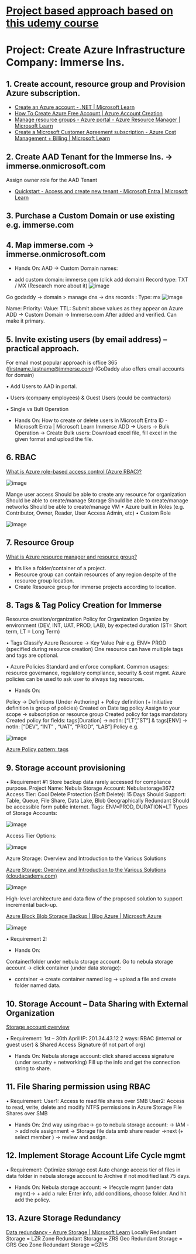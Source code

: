 # [Project based approach based on this udemy course](https://www.udemy.com/course/az-104-microsoft-azure-administrator-lab-exam-prep/) 

# Project: Create Azure Infrastructure Company: Immerse Ins.

## 1.	Create account, resource group and Provision Azure subscription.
- [Create an Azure account - .NET | Microsoft Learn](https://learn.microsoft.com/en-us/dotnet/azure/create-azure-account)
- [How To Create Azure Free Account | Azure Account Creation](https://www.youtube.com/watch?v=rj1NOtkJ62A)
- [Manage resource groups - Azure portal - Azure Resource Manager | Microsoft Learn](https://learn.microsoft.com/en-us/azure/azure-resource-manager/management/manage-resource-groups-portal)
- [Create a Microsoft Customer Agreement subscription - Azure Cost Management + Billing | Microsoft Learn](https://learn.microsoft.com/en-us/azure/cost-management-billing/manage/create-subscription)


## 2.	Create AAD Tenant for the Immerse Ins. -> immerse.onmicrosoft.com

Assign owner role for the AAD Tenant

- [Quickstart - Access and create new tenant - Microsoft Entra | Microsoft Learn](https://learn.microsoft.com/en-us/entra/fundamentals/create-new-tenant)

## 3.	Purchase a Custom Domain or use existing e.g. immerse.com

## 4.	Map immerse.com -> immerse.onmicrosoft.com

- Hands On:
AAD -> Custom Domain names:
+ add custom domain: immerse.com (click add domain)
Record type: TXT / MX (Research more about it)
![image](https://github.com/ahsfar/az-104-study-guide/assets/91184500/175db05a-db9a-4fe0-b0ea-47d6ec9b8795)


Go godaddy -> domain > manage dns -> dns records :
Type: mx 
![image](https://github.com/ahsfar/az-104-study-guide/assets/91184500/c613dcb6-4336-4bed-b82e-b9c7f20dceb5)


Name: 
Priority:
Value:
TTL:
Submit above values as they appear on Azure ADD -> Custom Domain -> Immerse.com
After added and verified. Can make it primary.

## 5.	Invite existing users (by email address) – practical approach.
For email most popular approach is office 365 (firstname.lastname@immerse.com)
(GoDaddy also offers email accounts for domain)

• Add Users to AAD in portal.

•	Users (company employees) & Guest Users (could be contractors)

•	Single vs Bult Operation

- Hands On:
How to create or delete users in Microsoft Entra ID - Microsoft Entra | Microsoft Learn
Immerse ADD -> Users -> Bulk Operation -> Create Bulk users:
Download excel file, fill excel in the given format and upload the file. 

## 6. RBAC

[What is Azure role-based access control (Azure RBAC)?](https://learn.microsoft.com/en-us/azure/role-based-access-control/overview)

![image](https://github.com/ahsfar/az-104-study-guide/assets/91184500/89e7c4be-8744-40ff-bfa0-1f16433c5f8f)

Mange user access
Should be able to create any resource for organization
Should be able to create/manage Storage
Should be able to create/manage networks
Should be able to create/manage VM
•	Azure built in Roles (e.g. Contributor, Owner, Reader, User Access Admin, etc)
•	Custom Role

![image](https://github.com/ahsfar/az-104-study-guide/assets/91184500/225666ff-9442-4519-ae26-1df4a1108c7b)


## 7.	Resource Group

[What is Azure resource manager and resource group?](https://learn.microsoft.com/en-us/azure/azure-resource-manager/management/overview#resource-groups)

- It’s like a folder/container of a project.
- Resource group can contain resources of any region despite of the resource group location.
- Create Resource group for immerse projects according to location.


## 8.	Tags & Tag Policy Creation for Immerse

Resource creation/organization Policy for Organization
Organize by environment (DEV, INT, UAT, PROD, LAB), by expected duration (ST= Short term, LT = Long Term)

•	Tags
Classify Azure Resource -> Key Value Pair e.g. ENV= PROD (specified during resource creation)
One resource can have multiple tags and tags are optional.

•	Azure Policies 
Standard and enforce compliant. 
Common usages: resource governance, regulatory compliance, security & cost mgmt.
Azure policies can be used to ask user to always tag resources.

- Hands On:

Policy -> Definitions (Under Authoring) + Policy definition (+ Initiative definition is group of policies)
Created on Date tag policy
Assign to your scope -> subscription or resource group
Created policy for tags mandatory
Created policy for fields: tags[Duration] -> notIn: [“LT”,”ST”] & tags[ENV] -> notIn: [“DEV”, “INT” , “UAT”, “PROD”, “LAB”]
Policy e.g.

![image](https://github.com/ahsfar/az-104-study-guide/assets/91184500/6318d0de-d6a4-4ed3-b4a8-79e14b8ce276)

[Azure Policy pattern: tags](https://learn.microsoft.com/en-us/azure/governance/policy/samples/pattern-tags)


## 9. Storage account provisioning

•	Requirement #1
Store backup data rarely accessed for compliance purpose.
Project Name: Nebula
Storage Account: Nebulastorage3672
Access Tier: Cool
Delete Protection (Soft Delete): 15 Days
Should Support: Table, Queue, File Share, Data Lake, Blob
Geographically Redundant
Should be accessible form public internet.
Tags: ENV=PROD, DURATION=LT
Types of Storage Accounts:

![image](https://github.com/ahsfar/az-104-study-guide/assets/91184500/14e9abdf-0ffd-4a70-bcc5-a0022d7ccd0b)

Access Tier Options:

![image](https://github.com/ahsfar/az-104-study-guide/assets/91184500/ba14c6bb-5f75-46a4-bb1b-ad7d9786a2dc)

Azure Storage: Overview and Introduction to the Various Solutions

[Azure Storage: Overview and Introduction to the Various Solutions (cloudacademy.com)](https://cloudacademy.com/blog/azure-storage-service-overview/)

![image](https://github.com/ahsfar/az-104-study-guide/assets/91184500/c398336a-b824-43d9-940c-de75ab3272e9)

High-level architecture and data flow of the proposed solution to support incremental back-up. 

[Azure Block Blob Storage Backup | Blog Azure | Microsoft Azure](https://azure.microsoft.com/fr-fr/blog/microsoft-azure-block-blob-storage-backup/)

![image](https://github.com/ahsfar/az-104-study-guide/assets/91184500/ff6f034f-176a-45ed-b8f8-57f653e78a86)


•	Requirement 2:
- Hands On:

Container/folder under nebula storage account.
Go to nebula storage account -> click container (under data storage):
+ container -> create container named log -> upload a file and create folder named data.

## 10. Storage Account – Data Sharing with External Organization

[Storage account overview](https://learn.microsoft.com/en-us/azure/storage/common/storage-account-overview)

•	Requirement:
1st – 30th April
IP: 201.34.43.12
2 ways: RBAC (internal or guest user) & Shared Access Signature (if not part of org)
- Hands On:
Nebula storage account: click shared access signature (under security + networking)
Fill up the info and get the connection string to share.

## 11.	File Sharing permission using RBAC

•	Requirement:
User1: Access to read file shares over SMB
User2: Access to read, write, delete and modify NTFS permissions in Azure Storage File Shares over SMB

- Hands On:
2nd way using rbac-> go to nebula storage account: -> IAM -> add role assignment -> Storage file data smb share reader ->next  (+ select member ) -> review and assign.

## 12.	Implement Storage Account Life Cycle mgmt

•	Requirement: Optimize storage cost
Auto change access tier of files in data folder in nebula storage account to Archive if not modified last 75 days.

- Hands On:
Nebula storage account: -> lifecycle mgmt (under data mgmt)-> + add a rule:
Enter info, add conditions, choose folder. And hit add the policy.

## 13.	Azure Storage Redundancy

[Data redundancy - Azure Storage | Microsoft Learn](https://learn.microsoft.com/en-us/azure/storage/common/storage-redundancy)
Locally Redundant Storage = LZR
Zone Redundant Storage = ZRS
Geo Redundant Storage = GRS
Geo Zone Redundant Storage =GZRS
